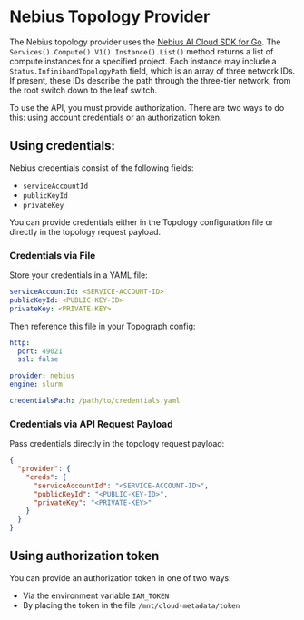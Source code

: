 # Nebius Topology Provider

The Nebius topology provider uses the [Nebius AI Cloud SDK for Go](https://github.com/nebius/gosdk).
The `Services().Compute().V1().Instance().List()` method returns a list of compute instances for a specified project.
Each instance may include a `Status.InfinibandTopologyPath` field, which is an array of three network IDs. If present, these IDs describe the path through the three-tier network, from the root switch down to the leaf switch.

To use the API, you must provide authorization.
There are two ways to do this: using account credentials or an authorization token.

## Using credentials:

Nebius credentials consist of the following fields:
* `serviceAccountId`
* `publicKeyId`
* `privateKey`

You can provide credentials either in the Topology configuration file or directly in the topology request payload.

### Credentials via File

Store your credentials in a YAML file:

```yaml
serviceAccountId: <SERVICE-ACCOUNT-ID>
publicKeyId: <PUBLIC-KEY-ID>
privateKey: <PRIVATE-KEY>
```

Then reference this file in your Topograph config:

```yaml
http:
  port: 49021
  ssl: false

provider: nebius
engine: slurm

credentialsPath: /path/to/credentials.yaml
``` 

### Credentials via API Request Payload

Pass credentials directly in the topology request payload:

```json
{
  "provider": {
    "creds": {
      "serviceAccountId": "<SERVICE-ACCOUNT-ID>",
      "publicKeyId": "<PUBLIC-KEY-ID>",
      "privateKey": "<PRIVATE-KEY>"
    }
  }
}
```

## Using authorization token

You can provide an authorization token in one of two ways:
* Via the environment variable `IAM_TOKEN`
* By placing the token in the file `/mnt/cloud-metadata/token`
